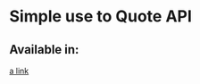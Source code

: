 # Simple use to Quote API

## Available in: 

[a link](https://gilbertonavamarcos.github.io/Quote/)




